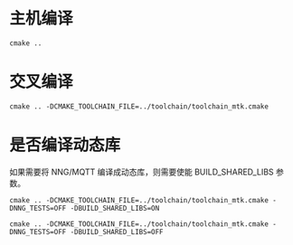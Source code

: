 # 主机编译
```
cmake ..
```

# 交叉编译
```
cmake .. -DCMAKE_TOOLCHAIN_FILE=../toolchain/toolchain_mtk.cmake
```


# 是否编译动态库

如果需要将 NNG/MQTT 编译成动态库，则需要使能 BUILD_SHARED_LIBS 参数。

```
cmake .. -DCMAKE_TOOLCHAIN_FILE=../toolchain/toolchain_mtk.cmake -DNNG_TESTS=OFF -DBUILD_SHARED_LIBS=ON
```


```
cmake .. -DCMAKE_TOOLCHAIN_FILE=../toolchain/toolchain_mtk.cmake -DNNG_TESTS=OFF -DBUILD_SHARED_LIBS=OFF
```